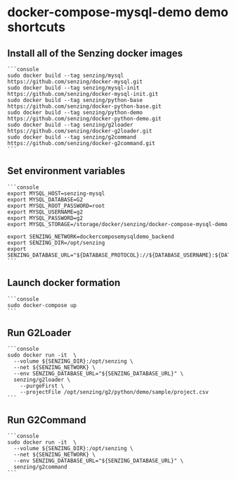 # docker-compose-mysql-demo demo shortcuts

## Install all of the Senzing docker images

    ```console
    sudo docker build --tag senzing/mysql       https://github.com/senzing/docker-mysql.git
    sudo docker build --tag senzing/mysql-init  https://github.com/senzing/docker-mysql-init.git
    sudo docker build --tag senzing/python-base https://github.com/senzing/docker-python-base.git
    sudo docker build --tag senzing/python-demo https://github.com/senzing/docker-python-demo.git
    sudo docker build --tag senzing/g2loader    https://github.com/senzing/docker-g2loader.git
    sudo docker build --tag senzing/g2command   https://github.com/senzing/docker-g2command.git
    ```

## Set environment variables

    ```console
    export MYSQL_HOST=senzing-mysql
    export MYSQL_DATABASE=G2
    export MYSQL_ROOT_PASSWORD=root
    export MYSQL_USERNAME=g2
    export MYSQL_PASSWORD=g2
    export MYSQL_STORAGE=/storage/docker/senzing/docker-compose-mysql-demo

    export SENZING_NETWORK=dockercomposemysqldemo_backend
    export SENZING_DIR=/opt/senzing
    export SENZING_DATABASE_URL="${DATABASE_PROTOCOL}://${DATABASE_USERNAME}:${DATABASE_PASSWORD}@${DATABASE_HOST}:${DATABASE_PORT}/${DATABASE_DATABASE}"
    ```

## Launch docker formation

    ```console
    sudo docker-compose up
    ```

## Run G2Loader

    ```console
    sudo docker run -it  \
      --volume ${SENZING_DIR}:/opt/senzing \
      --net ${SENZING_NETWORK} \
      --env SENZING_DATABASE_URL="${SENZING_DATABASE_URL}" \
      senzing/g2loader \
        --purgeFirst \
        --projectFile /opt/senzing/g2/python/demo/sample/project.csv
    ```

## Run G2Command

    ```console
    sudo docker run -it  \
      --volume ${SENZING_DIR}:/opt/senzing \
      --net ${SENZING_NETWORK} \
      --env SENZING_DATABASE_URL="${SENZING_DATABASE_URL}" \
      senzing/g2command
    ```
